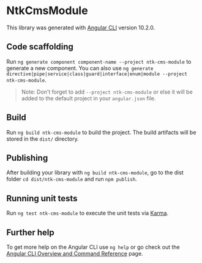 # NtkCmsModule

This library was generated with [Angular CLI](https://github.com/angular/angular-cli) version 10.2.0.

## Code scaffolding

Run `ng generate component component-name --project ntk-cms-module` to generate a new component. You can also use `ng generate directive|pipe|service|class|guard|interface|enum|module --project ntk-cms-module`.
> Note: Don't forget to add `--project ntk-cms-module` or else it will be added to the default project in your `angular.json` file. 

## Build

Run `ng build ntk-cms-module` to build the project. The build artifacts will be stored in the `dist/` directory.

## Publishing

After building your library with `ng build ntk-cms-module`, go to the dist folder `cd dist/ntk-cms-module` and run `npm publish`.

## Running unit tests

Run `ng test ntk-cms-module` to execute the unit tests via [Karma](https://karma-runner.github.io).

## Further help

To get more help on the Angular CLI use `ng help` or go check out the [Angular CLI Overview and Command Reference](https://angular.io/cli) page.
